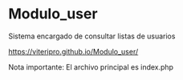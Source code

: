 # Modulo_user
Sistema encargado de consultar listas de usuarios

https://viteripro.github.io/Modulo_user/

Nota importante: El archivo principal es index.php
